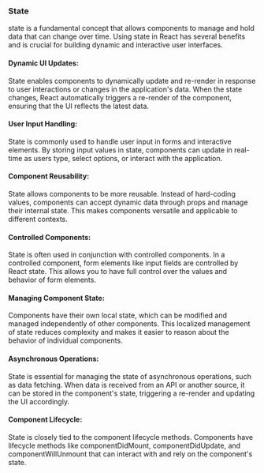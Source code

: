 ### State
state is a fundamental concept that allows components to manage and hold data that can change over time. Using state in React has several benefits and is crucial for building dynamic and interactive user interfaces.

#### Dynamic UI Updates:
State enables components to dynamically update and re-render in response to user interactions or changes in the application's data. When the state changes, React automatically triggers a re-render of the component, ensuring that the UI reflects the latest data.

#### User Input Handling:
State is commonly used to handle user input in forms and interactive elements. By storing input values in state, components can update in real-time as users type, select options, or interact with the application.

#### Component Reusability:
State allows components to be more reusable. Instead of hard-coding values, components can accept dynamic data through props and manage their internal state. This makes components versatile and applicable to different contexts.

#### Controlled Components:
State is often used in conjunction with controlled components. In a controlled component, form elements like input fields are controlled by React state. This allows you to have full control over the values and behavior of form elements.

#### Managing Component State:
Components have their own local state, which can be modified and managed independently of other components. This localized management of state reduces complexity and makes it easier to reason about the behavior of individual components.

#### Asynchronous Operations:
State is essential for managing the state of asynchronous operations, such as data fetching. When data is received from an API or another source, it can be stored in the component's state, triggering a re-render and updating the UI accordingly.

#### Component Lifecycle:
State is closely tied to the component lifecycle methods. Components have lifecycle methods like componentDidMount, componentDidUpdate, and componentWillUnmount that can interact with and rely on the component's state.
